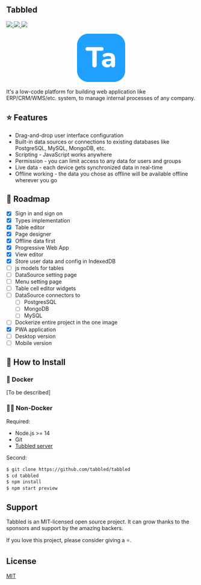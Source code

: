 ## Tabbled

<a target="_blank" href="https://github.com/louislam/uptime-kuma"><img src="https://img.shields.io/github/stars/tabbled" /> <a target="_blank" href="https://hub.docker.com/r/louislam/uptime-kuma"><img src="https://img.shields.io/docker/pulls/tabbled/server" />
<img src="https://img.shields.io/github/last-commit/tabbled/tabbled" /></a>

<div align="center" width="100%">
    <img src="./public/favicon.png" width="128" alt="" />
</div>

It's a low-code platform for building web application like ERP/CRM/WMS/etc. system, to manage internal processes of any company.


## ⭐ Features

* Drag-and-drop user interface configuration
* Built-in data sources or connections to existing databases like PostgreSQL, MySQL, MongoDB, etc.
* Scripting - JavaScript works anywhere
* Permission - you can limit access to any data for users and groups
* Live data - each device gets synchronized data in real-time
* Offline working - the data you chose as offline will be available offline wherever you go

## 🌿 Roadmap

- [x] Sign in and sign on
- [x] Types implementation
- [x] Table editor
- [x] Page designer
- [x] Offline data first
- [x] Progressive Web App
- [x] View editor
- [x] Store user data and config in IndexedDB
- [ ] js models for tables
- [ ] DataSource setting page
- [ ] Menu setting page
- [ ] Table cell editor widgets
- [ ] DataSource connectors to
  - [ ] PostgresSQL
  - [ ] MongoDB
  - [ ] MySQL
- [ ] Dockerize entire project in the one image
- [x] PWA application
- [ ] Desktop version
- [ ] Mobile version

## 🚀 How to Install

### 🐳 Docker

[To be described]

### 💪🏻 Non-Docker

Required:
- Node.js >= 14
- Git
- [Tubbled server](https://github.com/tabbled/tabbled-server)

Second:
```bash
$ git clone https://github.com/tabbled/tabbled
$ cd tabbled
$ npm install
$ npm start preview
```

## 	Support

Tabbled is an MIT-licensed open source project. It can grow thanks to the sponsors and support by the amazing backers.

If you love this project, please consider giving a ⭐.

## License

[MIT](https://github.com/tabbled/tabbled/LICENSE)
